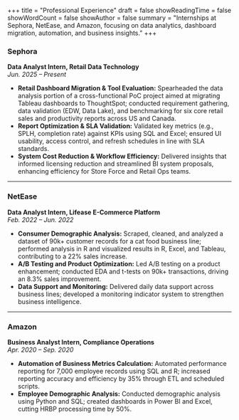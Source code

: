 +++
title = "Professional Experience"
draft = false
showReadingTime = false
showWordCount = false
showAuthor = false
summary = "Internships at Sephora, NetEase, and Amazon, focusing on data analytics, dashboard migration, automation, and business insights."
+++

### Sephora

**Data Analyst Intern, Retail Data Technology**  
_Jun. 2025 – Present_

- **Retail Dashboard Migration & Tool Evaluation:** Spearheaded the data analysis portion of a cross-functional PoC project aimed at migrating Tableau dashboards to ThoughtSpot; conducted requirement gathering, data validation (EDW, Data Lake), and benchmarking for six core retail sales and productivity reports across US and Canada.
- **Report Optimization & SLA Validation:** Validated key metrics (e.g., SPLH, completion rate) against KPIs using SQL and Excel; ensured UI usability, access control, and refresh schedules in line with SLA standards.
- **System Cost Reduction & Workflow Efficiency:** Delivered insights that informed licensing reduction and streamlined BI system proposals, enhancing efficiency for Store Force and Retail Ops teams.

---

### NetEase

**Data Analyst Intern, Lifease E-Commerce Platform**  
_Feb. 2022 – Jun. 2022_

- **Consumer Demographic Analysis:** Scraped, cleaned, and analyzed a dataset of 90k+ customer records for a cat food business line; performed analysis in R and visualized results in R, Excel, and Tableau, contributing to a 22% sales increase.
- **A/B Testing and Product Optimization:** Led A/B testing on a product enhancement; conducted EDA and t-tests on 90k+ transactions, driving an 8.3% sales improvement.
- **Data Support and Monitoring:** Delivered daily data support across business lines; developed a monitoring indicator system to strengthen business intelligence.

---

### Amazon

**Business Analyst Intern, Compliance Operations**  
_Apr. 2020 – Sep. 2020_

- **Automation of Business Metrics Calculation:** Automated performance reporting for 7,000 employee records using SQL and R; increased reporting accuracy and efficiency by 35% through ETL and scheduled scripts.
- **Employee Demographic Analysis:** Conducted demographic analysis using Python and SQL; created dashboards in Power BI and Excel, cutting HRBP processing time by 50%.
